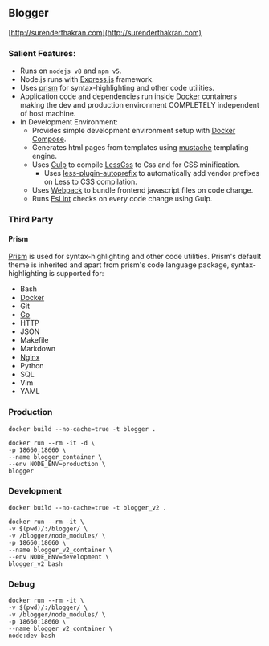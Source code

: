 ## Blogger
[http://surenderthakran.com](http://surenderthakran.com)

### Salient Features:
- Runs on `nodejs v8` and `npm v5`.
- Node.js runs with [Express.js](https://expressjs.com/) framework.
- Uses [prism](https://github.com/PrismJS/prism) for syntax-highlighting and other code utilities.
- Application code and dependencies run inside [Docker](https://www.docker.com/) containers making the dev and production environment COMPLETELY independent of host machine.
- In Development Environment:
    - Provides simple development environment setup with [Docker Compose](https://docs.docker.com/compose/).
    - Generates html pages from templates using [mustache](https://mustache.github.io/) templating engine.
    - Uses [Gulp](http://gulpjs.com/) to compile [LessCss](http://lesscss.org/) to Css and for CSS minification.
      - Uses [less-plugin-autoprefix](https://www.npmjs.com/package/less-plugin-autoprefix) to automatically add vendor prefixes on Less to CSS compilation.
    - Uses [Webpack](https://webpack.js.org/) to bundle frontend javascript files on code change.
    - Runs [EsLint](https://eslint.org/) checks on every code change using Gulp.

### Third Party
#### Prism
[Prism](https://github.com/PrismJS/prism) is used for syntax-highlighting and other code utilities.
Prism's default theme is inherited and apart from prism's code language package, syntax-highlighting is supported for:
- Bash
- [Docker](https://www.docker.com/)
- Git
- [Go](https://golang.org/)
- HTTP
- JSON
- Makefile
- Markdown
- [Nginx](https://www.nginx.com/)
- Python
- SQL
- Vim
- YAML

### Production
```
docker build --no-cache=true -t blogger .

docker run --rm -it -d \
-p 18660:18660 \
--name blogger_container \
--env NODE_ENV=production \
blogger
```

### Development
```
docker build --no-cache=true -t blogger_v2 .

docker run --rm -it \
-v $(pwd)/:/blogger/ \
-v /blogger/node_modules/ \
-p 18660:18660 \
--name blogger_v2_container \
--env NODE_ENV=development \
blogger_v2 bash
```

### Debug
```
docker run --rm -it \
-v $(pwd)/:/blogger/ \
-v /blogger/node_modules/ \
-p 18660:18660 \
--name blogger_v2_container \
node:dev bash
```

